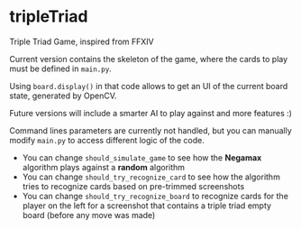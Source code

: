 # tripleTriad
Triple Triad Game, inspired from FFXIV

Current version contains the skeleton of the game, where the cards to play must be defined in ```main.py```.

Using ```board.display()``` in that code allows to get an UI of the current board state, generated by OpenCV.

Future versions will include a smarter AI to play against and more features :)

Command lines parameters are currently not handled, but you can manually modify `main.py` to access different logic of the code.
- You can change `should_simulate_game` to see how the **Negamax** algorithm plays against a **random** algorithm
- You can change `should_try_recognize_card` to see how the algorithm tries to recognize cards based on pre-trimmed screenshots
- You can change `should_try_recognize_board` to recognize cards for the player on the left for a screenshot that contains a triple triad empty board (before any move was made)
